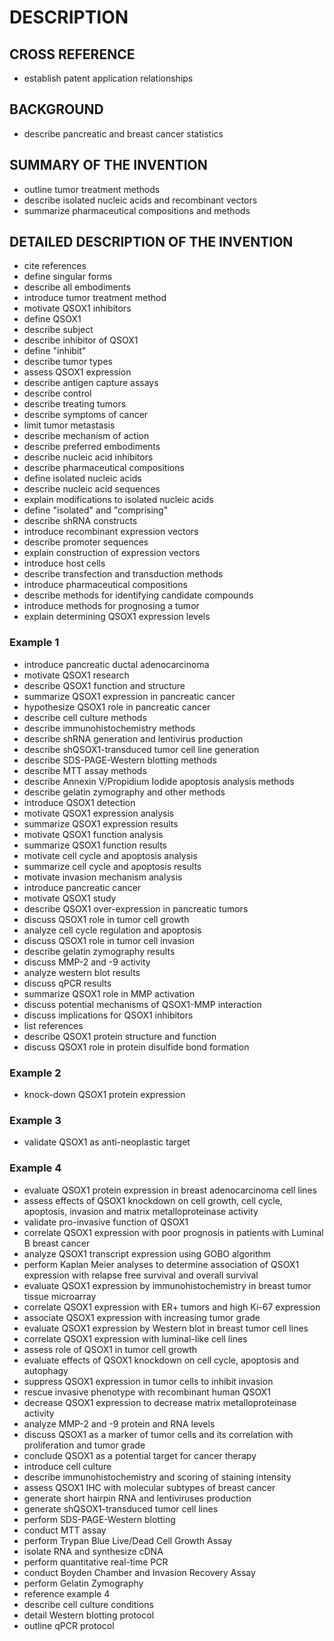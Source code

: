 # DESCRIPTION

## CROSS REFERENCE

- establish patent application relationships

## BACKGROUND

- describe pancreatic and breast cancer statistics

## SUMMARY OF THE INVENTION

- outline tumor treatment methods
- describe isolated nucleic acids and recombinant vectors
- summarize pharmaceutical compositions and methods

## DETAILED DESCRIPTION OF THE INVENTION

- cite references
- define singular forms
- describe all embodiments
- introduce tumor treatment method
- motivate QSOX1 inhibitors
- define QSOX1
- describe subject
- describe inhibitor of QSOX1
- define "inhibit"
- describe tumor types
- assess QSOX1 expression
- describe antigen capture assays
- describe control
- describe treating tumors
- describe symptoms of cancer
- limit tumor metastasis
- describe mechanism of action
- describe preferred embodiments
- describe nucleic acid inhibitors
- describe pharmaceutical compositions
- define isolated nucleic acids
- describe nucleic acid sequences
- explain modifications to isolated nucleic acids
- define "isolated" and "comprising"
- describe shRNA constructs
- introduce recombinant expression vectors
- describe promoter sequences
- explain construction of expression vectors
- introduce host cells
- describe transfection and transduction methods
- introduce pharmaceutical compositions
- describe methods for identifying candidate compounds
- introduce methods for prognosing a tumor
- explain determining QSOX1 expression levels

### Example 1

- introduce pancreatic ductal adenocarcinoma
- motivate QSOX1 research
- describe QSOX1 function and structure
- summarize QSOX1 expression in pancreatic cancer
- hypothesize QSOX1 role in pancreatic cancer
- describe cell culture methods
- describe immunohistochemistry methods
- describe shRNA generation and lentivirus production
- describe shQSOX1-transduced tumor cell line generation
- describe SDS-PAGE-Western blotting methods
- describe MTT assay methods
- describe Annexin V/Propidium Iodide apoptosis analysis methods
- describe gelatin zymography and other methods
- introduce QSOX1 detection
- motivate QSOX1 expression analysis
- summarize QSOX1 expression results
- motivate QSOX1 function analysis
- summarize QSOX1 function results
- motivate cell cycle and apoptosis analysis
- summarize cell cycle and apoptosis results
- motivate invasion mechanism analysis
- introduce pancreatic cancer
- motivate QSOX1 study
- describe QSOX1 over-expression in pancreatic tumors
- discuss QSOX1 role in tumor cell growth
- analyze cell cycle regulation and apoptosis
- discuss QSOX1 role in tumor cell invasion
- describe gelatin zymography results
- discuss MMP-2 and -9 activity
- analyze western blot results
- discuss qPCR results
- summarize QSOX1 role in MMP activation
- discuss potential mechanisms of QSOX1-MMP interaction
- discuss implications for QSOX1 inhibitors
- list references
- describe QSOX1 protein structure and function
- discuss QSOX1 role in protein disulfide bond formation

### Example 2

- knock-down QSOX1 protein expression

### Example 3

- validate QSOX1 as anti-neoplastic target

### Example 4

- evaluate QSOX1 protein expression in breast adenocarcinoma cell lines
- assess effects of QSOX1 knockdown on cell growth, cell cycle, apoptosis, invasion and matrix metalloproteinase activity
- validate pro-invasive function of QSOX1
- correlate QSOX1 expression with poor prognosis in patients with Luminal B breast cancer
- analyze QSOX1 transcript expression using GOBO algorithm
- perform Kaplan Meier analyses to determine association of QSOX1 expression with relapse free survival and overall survival
- evaluate QSOX1 expression by immunohistochemistry in breast tumor tissue microarray
- correlate QSOX1 expression with ER+ tumors and high Ki-67 expression
- associate QSOX1 expression with increasing tumor grade
- evaluate QSOX1 expression by Western blot in breast tumor cell lines
- correlate QSOX1 expression with luminal-like cell lines
- assess role of QSOX1 in tumor cell growth
- evaluate effects of QSOX1 knockdown on cell cycle, apoptosis and autophagy
- suppress QSOX1 expression in tumor cells to inhibit invasion
- rescue invasive phenotype with recombinant human QSOX1
- decrease QSOX1 expression to decrease matrix metalloproteinase activity
- analyze MMP-2 and -9 protein and RNA levels
- discuss QSOX1 as a marker of tumor cells and its correlation with proliferation and tumor grade
- conclude QSOX1 as a potential target for cancer therapy
- introduce cell culture
- describe immunohistochemistry and scoring of staining intensity
- assess QSOX1 IHC with molecular subtypes of breast cancer
- generate short hairpin RNA and lentiviruses production
- generate shQSOX1-transduced tumor cell lines
- perform SDS-PAGE-Western blotting
- conduct MTT assay
- perform Trypan Blue Live/Dead Cell Growth Assay
- isolate RNA and synthesize cDNA
- perform quantitative real-time PCR
- conduct Boyden Chamber and Invasion Recovery Assay
- perform Gelatin Zymography
- reference example 4
- describe cell culture conditions
- detail Western blotting protocol
- outline qPCR protocol

